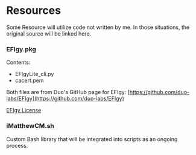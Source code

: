 # Resources

Some Resource will utilize code not written by me. In those situations, the original source will be linked here.

### EFIgy.pkg
Contents:

* EFIgyLite_cli.py
* cacert.pem

Both files are from Duo's GitHub page for EFIgy: [https://github.com/duo-labs/EFIgy](https://github.com/duo-labs/EFIgy)

[EFIgy License](https://github.com/duo-labs/EFIgy/blob/master/LICENSE)

### iMatthewCM.sh

Custom Bash library that will be integrated into scripts as an ongoing process. 